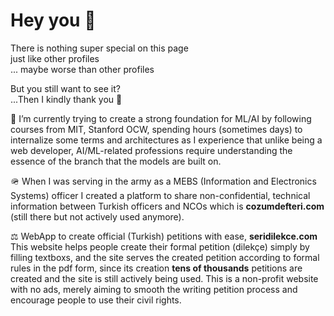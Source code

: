 # Hey you 🫵
There is nothing super special on this page  
just like other profiles   
... maybe worse than other profiles  

  
But you still want to see it?  
...Then I kindly thank you 🫡


<!--
**mfatihdinc61/mfatihdinc61** is a ✨ _special_ ✨ repository because its `README.md` (this file) appears on your GitHub profile.

Here are some ideas to get you started:

- 🌱 I’m currently learning ...
- 👯 I’m looking to collaborate on ...
- 🤔 I’m looking for help with ...
- 💬 Ask me about ...
- 📫 How to reach me: ...
- 😄 Pronouns: ...
- ⚡ Fun fact: ...
-->


🧠 I’m currently trying to create a strong foundation for ML/AI by following courses from MIT, Stanford OCW, spending hours (sometimes days) to internalize some terms and architectures as I experience that unlike being a web developer, AI/ML-related professions require understanding the essence of the branch that the models are built on.
  

🪖 When I was serving in the army as a MEBS (Information and Electronics Systems) officer I created a platform to share non-confidential, technical information between Turkish officers and NCOs which is **cozumdefteri.com** (still there but not actively used anymore).  
  
⚖️ WebApp to create official (Turkish) petitions with ease, **seridilekce.com** This website helps people create their formal petition (dilekçe) simply by filling textboxs, and the site serves the created petition according to formal rules in the pdf form, since its creation **tens of thousands** petitions are created and the site is still actively being used. This is a non-profit website with no ads, merely aiming to smooth the writing petition process and encourage people to use their civil rights.



